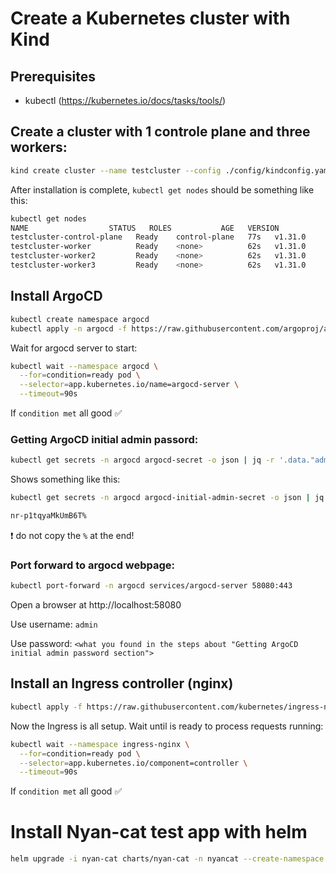 # Create a Kubernetes cluster with Kind

## Prerequisites

- kubectl (https://kubernetes.io/docs/tasks/tools/)

## Create a cluster with 1 controle plane and three workers:

```bash
kind create cluster --name testcluster --config ./config/kindconfig.yaml
```

After installation is complete, `kubectl get nodes` should be something like this:

```bash
kubectl get nodes
NAME                  STATUS   ROLES           AGE   VERSION
testcluster-control-plane   Ready    control-plane   77s   v1.31.0
testcluster-worker          Ready    <none>          62s   v1.31.0
testcluster-worker2         Ready    <none>          62s   v1.31.0
testcluster-worker3         Ready    <none>          62s   v1.31.0
```

## Install ArgoCD

```bash
kubectl create namespace argocd
kubectl apply -n argocd -f https://raw.githubusercontent.com/argoproj/argo-cd/stable/manifests/install.yaml
```

Wait for argocd server to start:

```bash
kubectl wait --namespace argocd \
  --for=condition=ready pod \
  --selector=app.kubernetes.io/name=argocd-server \
  --timeout=90s
```

If `condition met` all good :white_check_mark:

### Getting ArgoCD initial admin passord:

```bash
kubectl get secrets -n argocd argocd-secret -o json | jq -r '.data."admin.password"' | base64 -d
```

Shows something like this:

```bash
kubectl get secrets -n argocd argocd-initial-admin-secret -o json | jq -r '.data.password' | base64 -d

nr-p1tqyaMkUmB6T%
```

:exclamation: do not copy the `%` at the end!

### Port forward to argocd webpage:

```bash
kubectl port-forward -n argocd services/argocd-server 58080:443
```

Open a browser at http://localhost:58080

Use username: `admin`

Use password: `<what you found in the steps about "Getting ArgoCD initial admin password section">`

## Install an Ingress controller (nginx)

```bash
kubectl apply -f https://raw.githubusercontent.com/kubernetes/ingress-nginx/main/deploy/static/provider/kind/deploy.yaml
```

Now the Ingress is all setup. Wait until is ready to process requests running:

```bash
kubectl wait --namespace ingress-nginx \
  --for=condition=ready pod \
  --selector=app.kubernetes.io/component=controller \
  --timeout=90s
```

If `condition met` all good :white_check_mark:

# Install Nyan-cat test app with helm

```bash
helm upgrade -i nyan-cat charts/nyan-cat -n nyancat --create-namespace
```
